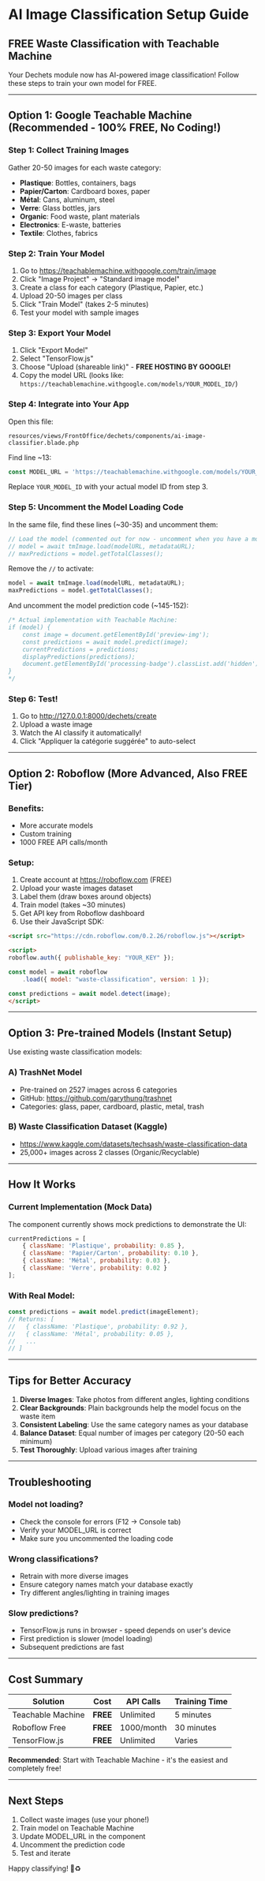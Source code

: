 # AI Image Classification Setup Guide

## FREE Waste Classification with Teachable Machine

Your Dechets module now has AI-powered image classification! Follow these steps to train your own model for FREE.

---

## Option 1: Google Teachable Machine (Recommended - 100% FREE, No Coding!)

### Step 1: Collect Training Images

Gather 20-50 images for each waste category:
- **Plastique**: Bottles, containers, bags
- **Papier/Carton**: Cardboard boxes, paper
- **Métal**: Cans, aluminum, steel
- **Verre**: Glass bottles, jars
- **Organic**: Food waste, plant materials
- **Electronics**: E-waste, batteries
- **Textile**: Clothes, fabrics

### Step 2: Train Your Model

1. Go to https://teachablemachine.withgoogle.com/train/image
2. Click "Image Project" → "Standard image model"
3. Create a class for each category (Plastique, Papier, etc.)
4. Upload 20-50 images per class
5. Click "Train Model" (takes 2-5 minutes)
6. Test your model with sample images

### Step 3: Export Your Model

1. Click "Export Model"
2. Select "TensorFlow.js"
3. Choose "Upload (shareable link)" - **FREE HOSTING BY GOOGLE!**
4. Copy the model URL (looks like: `https://teachablemachine.withgoogle.com/models/YOUR_MODEL_ID/`)

### Step 4: Integrate into Your App

Open this file:
```
resources/views/FrontOffice/dechets/components/ai-image-classifier.blade.php
```

Find line ~13:
```javascript
const MODEL_URL = 'https://teachablemachine.withgoogle.com/models/YOUR_MODEL_ID/';
```

Replace `YOUR_MODEL_ID` with your actual model ID from step 3.

### Step 5: Uncomment the Model Loading Code

In the same file, find these lines (~30-35) and uncomment them:
```javascript
// Load the model (commented out for now - uncomment when you have a model)
// model = await tmImage.load(modelURL, metadataURL);
// maxPredictions = model.getTotalClasses();
```

Remove the `//` to activate:
```javascript
model = await tmImage.load(modelURL, metadataURL);
maxPredictions = model.getTotalClasses();
```

And uncomment the model prediction code (~145-152):
```javascript
/* Actual implementation with Teachable Machine:
if (model) {
    const image = document.getElementById('preview-img');
    const predictions = await model.predict(image);
    currentPredictions = predictions;
    displayPredictions(predictions);
    document.getElementById('processing-badge').classList.add('hidden');
}
*/
```

### Step 6: Test!

1. Go to http://127.0.0.1:8000/dechets/create
2. Upload a waste image
3. Watch the AI classify it automatically!
4. Click "Appliquer la catégorie suggérée" to auto-select

---

## Option 2: Roboflow (More Advanced, Also FREE Tier)

### Benefits:
- More accurate models
- Custom training
- 1000 FREE API calls/month

### Setup:

1. Create account at https://roboflow.com (FREE)
2. Upload your waste images dataset
3. Label them (draw boxes around objects)
4. Train model (takes ~30 minutes)
5. Get API key from Roboflow dashboard
6. Use their JavaScript SDK:

```html
<script src="https://cdn.roboflow.com/0.2.26/roboflow.js"></script>

<script>
roboflow.auth({ publishable_key: "YOUR_KEY" });

const model = await roboflow
    .load({ model: "waste-classification", version: 1 });

const predictions = await model.detect(image);
</script>
```

---

## Option 3: Pre-trained Models (Instant Setup)

Use existing waste classification models:

### A) TrashNet Model
- Pre-trained on 2527 images across 6 categories
- GitHub: https://github.com/garythung/trashnet
- Categories: glass, paper, cardboard, plastic, metal, trash

### B) Waste Classification Dataset (Kaggle)
- https://www.kaggle.com/datasets/techsash/waste-classification-data
- 25,000+ images across 2 classes (Organic/Recyclable)

---

## How It Works

### Current Implementation (Mock Data)

The component currently shows mock predictions to demonstrate the UI:

```javascript
currentPredictions = [
    { className: 'Plastique', probability: 0.85 },
    { className: 'Papier/Carton', probability: 0.10 },
    { className: 'Métal', probability: 0.03 },
    { className: 'Verre', probability: 0.02 }
];
```

### With Real Model:

```javascript
const predictions = await model.predict(imageElement);
// Returns: [
//   { className: 'Plastique', probability: 0.92 },
//   { className: 'Métal', probability: 0.05 },
//   ...
// ]
```

---

## Tips for Better Accuracy

1. **Diverse Images**: Take photos from different angles, lighting conditions
2. **Clear Backgrounds**: Plain backgrounds help the model focus on the waste item
3. **Consistent Labeling**: Use the same category names as your database
4. **Balance Dataset**: Equal number of images per category (20-50 each minimum)
5. **Test Thoroughly**: Upload various images after training

---

## Troubleshooting

### Model not loading?
- Check the console for errors (F12 → Console tab)
- Verify your MODEL_URL is correct
- Make sure you uncommented the loading code

### Wrong classifications?
- Retrain with more diverse images
- Ensure category names match your database exactly
- Try different angles/lighting in training images

### Slow predictions?
- TensorFlow.js runs in browser - speed depends on user's device
- First prediction is slower (model loading)
- Subsequent predictions are fast

---

## Cost Summary

| Solution | Cost | API Calls | Training Time |
|----------|------|-----------|---------------|
| Teachable Machine | **FREE** | Unlimited | 5 minutes |
| Roboflow Free | **FREE** | 1000/month | 30 minutes |
| TensorFlow.js | **FREE** | Unlimited | Varies |

**Recommended**: Start with Teachable Machine - it's the easiest and completely free!

---

## Next Steps

1. Collect waste images (use your phone!)
2. Train model on Teachable Machine
3. Update MODEL_URL in the component
4. Uncomment the prediction code
5. Test and iterate

Happy classifying! 🤖♻️
